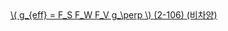 <a href="/eco2_guide_center/1.%20ECO2%20Logic%20Guide/Hee1_Equation_List.html" class="equation-link" target="_blank" rel="noopener noreferrer">
  \( g_{eff} = F_S F_W F_V g_\perp \) <span class="eq-number">(2-106)</span> <span class="note">(비차양)</span>
</a>
